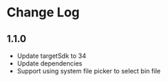 # Change Log

## 1.1.0
- Update targetSdk to 34
- Update dependencies
- Support using system file picker to select bin file